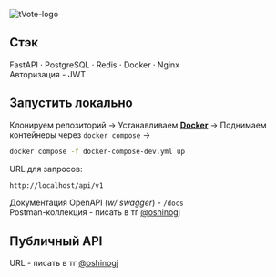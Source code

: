 ![tVote-logo](https://i.imgur.com/PGoAPme.png)

## Стэк
FastAPI · PostgreSQL · Redis · Docker · Nginx  
Авторизация - JWT

## Запустить локально
Клонируем репозиторий → Устанавливаем [**Docker**](https://www.docker.com/products/docker-desktop/) → Поднимаем контейнеры через `docker compose` →  
```bash
docker compose -f docker-compose-dev.yml up
```
URL для запросов:  
```bash
http://localhost/api/v1
```
Документация OpenAPI (_w/ swagger_) - `/docs`  
Postman-коллекция - писать в тг [@oshinogj](https://t.me/oshinogj)  
## Публичный API
URL - писать в тг [@oshinogj](https://t.me/oshinogj)

